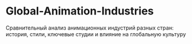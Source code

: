# Global-Animation-Industries
Сравнительный анализ анимационных индустрий разных стран: история, стили, ключевые студии и влияние на глобальную культуру
